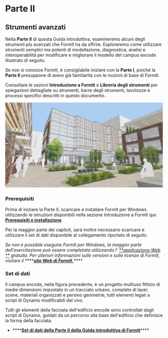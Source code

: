 # Parte II

## Strumenti avanzati

Nella **Parte II** di questa Guida introduttiva, esamineremo alcuni degli strumenti più avanzati che FormIt ha da offrire. Esploreremo come utilizzare strumenti semplici ma potenti di modellazione, diagnostica, analisi e interoperabilità per modificare e migliorare il modello del campus encode illustrato di seguito.

Se non si conosce FormIt, è consigliabile iniziare con la **Parte I**, poiché la **Parte II** presuppone di avere già familiarità con le nozioni di base di FormIt.

Consultare le sezioni **Introduzione a FormIt** e **Libreria degli strumenti** per spiegazioni dettagliate su strumenti, barre degli strumenti, tavolozze e processi specifici descritti in questo documento.

![](../../.gitbook/assets/screen1.jpg)

### Prerequisiti

Prima di iniziare la Parte II, scaricare e installare FormIt per Windows utilizzando le istruzioni disponibili nella sezione Introduzione a FormIt qui: [**Prerequisiti e installazione**](../../formit-introduction/prerequisites-and-installation.md).

Per la maggior parte dei capitoli, sarà inoltre necessario scaricare e utilizzare il set di dati disponibile al collegamento riportato di seguito.

_Se non è possibile eseguire FormIt per Windows, la maggior parte dell'esercitazione può essere completata utilizzando l'_ [_**applicazione Web **_](https://formit.autodesk.com/app) _gratuita. Per ulteriori informazioni sulle versioni e sulle licenze di FormIt, visitare il_ ****[_**sito Web di FormIt.**_](https://formit.autodesk.com)_\*\*\*\*_

### Set di dati

Il campus encode, nella figura precedente, è un progetto multiuso fittizio di medie dimensioni impostato in un tracciato urbano, completo di layer, scene, materiali organizzati e persino geometrie, tutti elementi legati a script di Dynamo modificabili dal vivo.

Tutti gli elementi della facciata dell'edificio encode sono controllati dagli script di Dynamo, guidati da un percorso alla base dell'edificio che definisce la forma della facciata.

* \*\*\*\*[**Set di dati della Parte II della Guida introduttiva di FormIt**](https://formit-help.s3.amazonaws.com/FormIt+Primer+Part+2+Datasets.zip)\*\*\*\*

